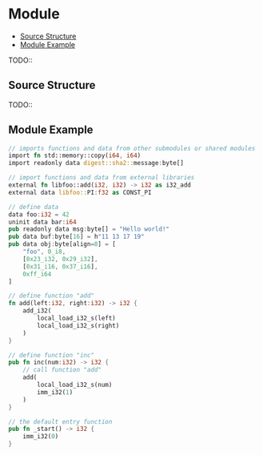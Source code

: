 # Module

<!-- @import "[TOC]" {cmd="toc" depthFrom=2 depthTo=4 orderedList=false} -->

<!-- code_chunk_output -->

- [Source Structure](#source-structure)
- [Module Example](#module-example)

<!-- /code_chunk_output -->

TODO::

## Source Structure

TODO::

## Module Example

```rust
// imports functions and data from other submodules or shared modules
import fn std::memory::copy(i64, i64)
import readonly data digest::sha2::message:byte[]

// import functions and data from external libraries
external fn libfoo::add(i32, i32) -> i32 as i32_add
external data libfoo::PI:f32 as CONST_PI

// define data
data foo:i32 = 42
uninit data bar:i64
pub readonly data msg:byte[] = "Hello world!"
pub data buf:byte[16] = h"11 13 17 19"
pub data obj:byte[align=8] = [
    "foo", 0_i8,
    [0x23_i32, 0x29_i32],
    [0x31_i16, 0x37_i16],
    0xff_i64
]

// define function "add"
fn add(left:i32, right:i32) -> i32 {
    add_i32(
        local_load_i32_s(left)
        local_load_i32_s(right)
    )
}

// define function "inc"
pub fn inc(num:i32) -> i32 {
    // call function "add"
    add(
        local_load_i32_s(num)
        imm_i32(1)
    )
}

// the default entry function
pub fn _start() -> i32 {
    imm_i32(0)
}
```
